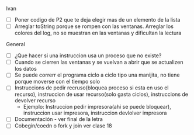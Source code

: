 
Ivan
 - [ ] Poner codigo de P2 que te deja elegir mas de un elemento de la lista  
 - [ ] Arreglar toString porque se rompen con las ventanas. Arreglar los colores del log, no se muestran en las ventanas y dificultan la lectura
 
 General
 - [ ] ¿Que hacer si una instruccion usa un proceso que no existe?
 - [ ] Cuando se cierren las ventanas y se vuelvan a abrir que se actualizen los datos
 - [ ] Se puede correrr el programa ciclo a ciclo tipo una manijita, no tiene porque moverse con el tiempo solo
 - [ ] Instruccions de pedir recruso(bloquea proceso si esta en uso el recurso), instruccion de usar recurso(solo gasta ciclos), instruccions de devolver recurso
     * Ejemplo: Instruccion pedir impresora(ahi se puede bloquear), instruccion usar impresora, instruccion devlolver impresora
 - [ ] Documentación - ver final de la letra
 - [ ] Cobegin/coedn o fork y join ver clase 18
